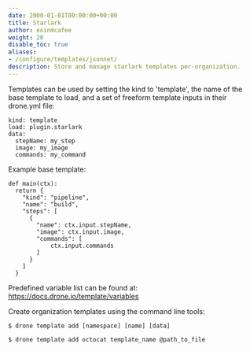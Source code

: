 ```yaml
---
date: 2000-01-01T00:00:00+00:00
title: Starlark
author: eoinmcafee
weight: 20
disable_toc: true
aliases:
- /configure/templates/jsonnet/
description: Store and manage starlark templates per-organization.
---
```

Templates can be used by setting the kind to 'template', the name of the base template to load, and a set of freeform template inputs
in their drone.yml file:
```
kind: template
load: plugin.starlark
data:
  stepName: my_step
  image: my_image
  commands: my_command
```
Example base template:
```
def main(ctx):
  return {
    "kind": "pipeline",
    "name": "build",
    "steps": [
      {
        "name": ctx.input.stepName,
        "image": ctx.input.image,
        "commands": [
            ctx.input.commands
        ]
      }
    ]
  }
```
Predefined variable list can be found at: https://docs.drone.io/template/variables

Create organization templates using the command line tools:
```
$ drone template add [namespace] [name] [data]
```
```
$ drone template add octocat template_name @path_to_file
```

